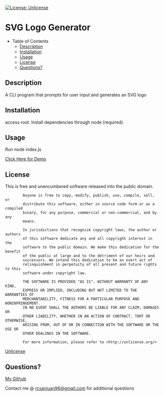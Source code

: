 [![License: Unlicense](https://img.shields.io/badge/license-Unlicense-blue.svg)](http://unlicense.org/)
# SVG Logo Generator

- Table of Contents
  - [Description](#description)
  - [Installation](#installation)
  - [Usage](#usage)
  - [License](#license)
  - [Questions?](#questions)

<a name="description"></a>
## Description 

A CLI program that prompts for user input and generates an SVG logo

<a name="install"></a>
## Installation

access root. Install dependencies through node (required). 

<a name="use"></a>
## Usage

Run node index.js

[Click Here for Demo]()

<a name="license"></a>
## License

This is free and unencumbered software released into the public domain.

            Anyone is free to copy, modify, publish, use, compile, sell, or
            distribute this software, either in source code form or as a compiled
            binary, for any purpose, commercial or non-commercial, and by any
            means.
            
            In jurisdictions that recognize copyright laws, the author or authors
            of this software dedicate any and all copyright interest in the
            software to the public domain. We make this dedication for the benefit
            of the public at large and to the detriment of our heirs and
            successors. We intend this dedication to be an overt act of
            relinquishment in perpetuity of all present and future rights to this
            software under copyright law.
            
            THE SOFTWARE IS PROVIDED "AS IS", WITHOUT WARRANTY OF ANY KIND,
            EXPRESS OR IMPLIED, INCLUDING BUT NOT LIMITED TO THE WARRANTIES OF
            MERCHANTABILITY, FITNESS FOR A PARTICULAR PURPOSE AND NONINFRINGEMENT.
            IN NO EVENT SHALL THE AUTHORS BE LIABLE FOR ANY CLAIM, DAMAGES OR
            OTHER LIABILITY, WHETHER IN AN ACTION OF CONTRACT, TORT OR OTHERWISE,
            ARISING FROM, OUT OF OR IN CONNECTION WITH THE SOFTWARE OR THE USE OR
            OTHER DEALINGS IN THE SOFTWARE.
            
            For more information, please refer to <http://unlicense.org/>

[Unlicense](https://unlicense.org/)

<a name="questions"></a>
## Questions?

[My Github](https://www.github.com/renzosj)

Contact me @ rcsanjuan96@gmail.com for additional questions